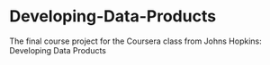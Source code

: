 # Developing-Data-Products
The final course project for the Coursera class from Johns Hopkins: Developing Data Products
